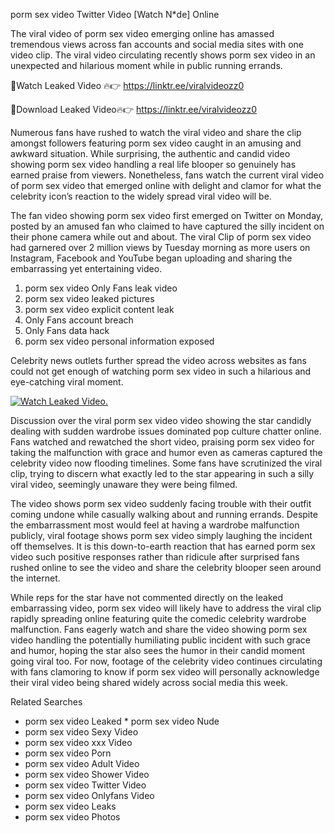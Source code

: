 ﻿porm sex video Twitter Video [Watch N*de] Online

The viral video of ﻿porm sex video emerging online has amassed tremendous views across fan accounts and social media sites with one video clip. The viral video circulating recently shows ﻿porm sex video in an unexpected and hilarious moment while in public running errands. 

🔴Watch Leaked Video 🔥👉  https://linktr.ee/viralvideozz0 

🔴Download Leaked Video🔥👉  https://linktr.ee/viralvideozz0 

Numerous fans have rushed to watch the viral video and share the clip amongst followers featuring ﻿porm sex video caught in an amusing and awkward situation. While surprising, the authentic and candid video showing ﻿porm sex video handling a real life blooper so genuinely has earned praise from viewers. Nonetheless, fans watch the current viral video of ﻿porm sex video that emerged online with delight and clamor for what the celebrity icon’s reaction to the widely spread viral video will be.

The fan video showing ﻿porm sex video first emerged on Twitter on Monday, posted by an amused fan who claimed to have captured the silly incident on their phone camera while out and about. The viral Clip of ﻿porm sex video had garnered over 2 million views by Tuesday morning as more users on Instagram, Facebook and YouTube began uploading and sharing the embarrassing yet entertaining video. 

1. ﻿porm sex video Only Fans leak video
2. ﻿porm sex video leaked pictures
3. ﻿porm sex video explicit content leak
4. Only Fans account breach
5. Only Fans data hack
6. ﻿porm sex video personal information exposed

Celebrity news outlets further spread the video across websites as fans could not get enough of watching ﻿porm sex video in such a hilarious and eye-catching viral moment. 

[![Watch Leaked Video.](https://miro.medium.com/v2/resize:fit:828/format:webp/1*cilzJN44JGOrTw9NJCrNHA.gif "Watch Leaked Video")](https://linktr.ee/viralvideozz0)

Discussion over the viral ﻿porm sex video video showing the star candidly dealing with sudden wardrobe issues dominated pop culture chatter online. Fans watched and rewatched the short video, praising ﻿porm sex video for taking the malfunction with grace and humor even as cameras captured the celebrity video now flooding timelines. Some fans have scrutinized the viral clip, trying to discern what exactly led to the star appearing in such a silly viral video, seemingly unaware they were being filmed.

The video shows ﻿porm sex video suddenly facing trouble with their outfit coming undone while casually walking about and running errands. Despite the embarrassment most would feel at having a wardrobe malfunction publicly, viral footage shows ﻿porm sex video simply laughing the incident off themselves. It is this down-to-earth reaction that has earned ﻿porm sex video such positive responses rather than ridicule after surprised fans rushed online to see the video and share the celebrity blooper seen around the internet.  

While reps for the star have not commented directly on the leaked embarrassing video, ﻿porm sex video will likely have to address the viral clip rapidly spreading online featuring quite the comedic celebrity wardrobe malfunction. Fans eagerly watch and share the video showing ﻿porm sex video handling the potentially humiliating public incident with such grace and humor, hoping the star also sees the humor in their candid moment going viral too. For now, footage of the celebrity video continues circulating with fans clamoring to know if ﻿porm sex video will personally acknowledge their viral video being shared widely across social media this week.

Related Searches
* ﻿porm sex video Leaked
﻿* porm sex video Nude
* ﻿porm sex video Sexy Video
* ﻿porm sex video xxx Video
* ﻿porm sex video Porn
* ﻿porm sex video Adult Video
* ﻿porm sex video Shower Video
* ﻿porm sex video Twitter Video
* ﻿porm sex video Onlyfans Video
* ﻿porm sex video Leaks
* ﻿porm sex video Photos